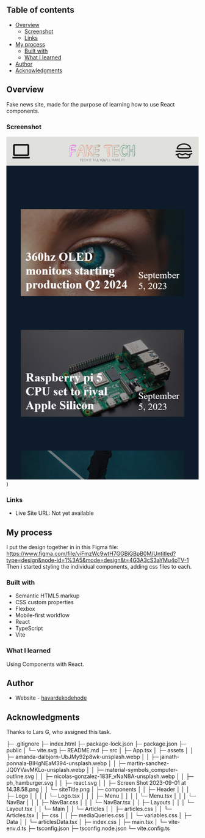 ## Table of contents

-   [Overview](#overview)
    -   [Screenshot](#screenshot)
    -   [Links](#links)
-   [My process](#my-process)
    -   [Built with](#built-with)
    -   [What I learned](#what-i-learned)
-   [Author](#author)
-   [Acknowledgments](#acknowledgments)

## Overview

Fake news site, made for the purpose of learning how to use React components.

### Screenshot

![](/src/assets/Screen%20Shot%202023-09-01%20at%2014.38.58.png))

### Links

-   Live Site URL: Not yet available

## My process

I put the design together in in this Figma file: https://www.figma.com/file/viFmzWc9wtH7GGBiGBpB0M/Untitled?type=design&node-id=1%3A5&mode=design&t=4G3A3cS3aYMu4pTV-1
Then i started styling the individual components, adding css files to each.

### Built with

-   Semantic HTML5 markup
-   CSS custom properties
-   Flexbox
-   Mobile-first workflow
-   React
-   TypeScript
-   Vite

### What I learned

Using Components with React.

## Author

-   Website - [havardekodehode]("portfolioSite")

## Acknowledgments

Thanks to Lars G, who assigned this task.

├─ .gitignore
├─ index.html
├─ package-lock.json
├─ package.json
├─ public
│ └─ vite.svg
├─ README.md
├─ src
│ ├─ App.tsx
│ ├─ assets
│ │ ├─ amanda-dalbjorn-UbJMy92p8wk-unsplash.webp
│ │ ├─ jainath-ponnala-BIHgNEaM394-unsplash.webp
│ │ ├─ martin-sanchez-JQ0YVavMKLo-unsplash.webp
│ │ ├─ material-symbols_computer-outline.svg
│ │ ├─ nicolas-gonzalez-183F_vNaN8A-unsplash.webp
│ │ ├─ ph_hamburger.svg
│ │ ├─ react.svg
│ │ ├─ Screen Shot 2023-09-01 at 14.38.58.png
│ │ └─ siteTitle.png
│ ├─ components
│ │ ├─ Header
│ │ │ ├─ Logo
│ │ │ │ └─ Logo.tsx
│ │ │ ├─ Menu
│ │ │ │ └─ Menu.tsx
│ │ │ └─ NavBar
│ │ │ ├─ NavBar.css
│ │ │ └─ NavBar.tsx
│ │ ├─ Layouts
│ │ │ └─ Layout.tsx
│ │ └─ Main
│ │ └─ Articles
│ │ ├─ articles.css
│ │ └─ Articles.tsx
│ ├─ css
│ │ ├─ mediaQueries.css
│ │ └─ variables.css
│ ├─ Data
│ │ └─ articlesData.tsx
│ ├─ index.css
│ ├─ main.tsx
│ └─ vite-env.d.ts
├─ tsconfig.json
├─ tsconfig.node.json
└─ vite.config.ts

```

```
